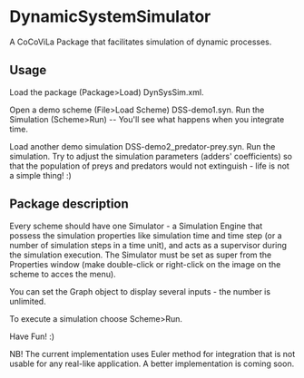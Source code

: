 # DynamicSystemSimulator
A CoCoViLa Package that facilitates simulation of dynamic processes.

Usage
------

Load the package (Package>Load) DynSysSim.xml.

Open a demo scheme (File>Load Scheme) DSS-demo1.syn.
Run the Simulation (Scheme>Run) -- You'll see what happens when you integrate time.

Load another demo simulation DSS-demo2_predator-prey.syn.
Run the simulation. Try to adjust the simulation parameters (adders' coefficients) so that the population of preys and predators would not extinguish - life is not a simple thing! :)

Package description
--------------------

Every scheme should have one Simulator - a Simulation Engine that possess the simulation properties like simulation time and time step (or a number of simulation steps in a time unit), and acts as a supervisor during the simulation execution. The Simulator must be set as super from the Properties window (make double-click or right-click on the image on the scheme to acces the menu).

You can set the Graph object to display several inputs - the number is unlimited.

To execute a simulation choose Scheme>Run.

Have Fun! :)

NB! The current implementation uses Euler method for integration that is not usable for 
any real-like application. A better implementation is coming soon.